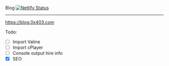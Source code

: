 Blog [![Netlify Status](https://api.netlify.com/api/v1/badges/f5547ba7-8b4d-4331-af29-025bcea6b4c8/deploy-status)](https://app.netlify.com/sites/teal-entremet-846595/deploys)

---

https://blog.0x403.com


Todo:

- [ ] Import Valine
- [ ] Import cPlayer
- [ ] Console output hire info
- [x] SEO
